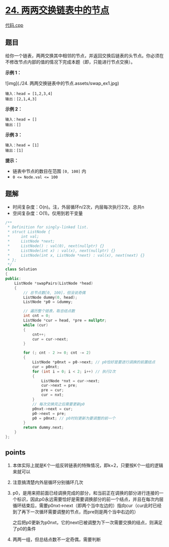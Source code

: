 # [24. 两两交换链表中的节点](https://leetcode.cn/problems/swap-nodes-in-pairs/)

[代码.cpp](24.cpp)  

## 题目

给你一个链表，两两交换其中相邻的节点，并返回交换后链表的头节点。你必须在不修改节点内部的值的情况下完成本题（即，只能进行节点交换）。

 

**示例 1：**

![img](./24. 两两交换链表中的节点.assets/swap_ex1.jpg)

```
输入：head = [1,2,3,4]
输出：[2,1,4,3]
```

**示例 2：**

```
输入：head = []
输出：[]
```

**示例 3：**

```
输入：head = [1]
输出：[1]
```

 

**提示：**

- 链表中节点的数目在范围 `[0, 100]` 内
- `0 <= Node.val <= 100`



## 题解

- 时间复杂度：O(n)。注，外层循环n/2次，内层每次执行2次，总共n
- 空间复杂度：O(1)。仅用到若干变量

```cpp
/**
 * Definition for singly-linked list.
 * struct ListNode {
 *     int val;
 *     ListNode *next;
 *     ListNode() : val(0), next(nullptr) {}
 *     ListNode(int x) : val(x), next(nullptr) {}
 *     ListNode(int x, ListNode *next) : val(x), next(next) {}
 * };
 */
class Solution
{
public:
    ListNode *swapPairs(ListNode *head)
    {
        // 总节点数[0, 100]，但没说奇偶
        ListNode dummy(0, head);
        ListNode *p0 = &dummy;

        // 遍历整个链表，取总结点数
        int cnt = 0;
        ListNode *cur = head, *pre = nullptr;
        while (cur)
        {
            cnt++;
            cur = cur->next;
        }

        for (; cnt - 2 >= 0; cnt -= 2)
        {
            ListNode *p0nxt = p0->next; // p0恰好是要进行调换的前置结点
            cur = p0nxt;
            for (int i = 0; i < 2; i++) // 执行2次
            {
                ListNode *nxt = cur->next;
                cur->next = pre;
                pre = cur;
                cur = nxt;
            }
            // 每次交换完之后需要更新p0
            p0nxt->next = cur;
            p0->next = pre;
            p0 = p0nxt; // p0时刻更新为要调整的前一个
        }
        return dummy.next;
    }
};
```





## points

1. 本体实际上就是K个一组反转链表的特殊情况，即k=2，只要按K个一组的逻辑来就可以

2. 注意搞清楚内外层循环分别循环几次

3. p0，是用来把前面已经调换完成的部分，和当前正在调换的部分进行连接的一个标识，因此p0永远需要恰好是需要调换部分的前一个结点，并且在每次内层循环结束后，需要p0nxt->next（即两个当中左边的）指向cur（cur此时已经到了再下一次循环需要调整的节点，而pre则是两个当中右边的）

   之后把p0更新为p0nxt，它的next已被调整为下一次需要交换的结点，则满足了p0的条件

4. 两两一组，但总结点数不一定奇偶，需要判断